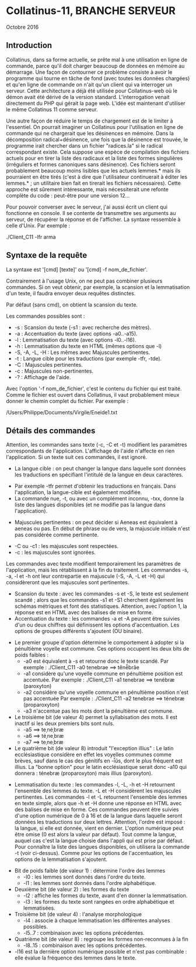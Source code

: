 # Collatinus-11, BRANCHE SERVEUR

Octobre 2016

## Introduction

Collatinus, dans sa forme actuelle, se prête mal à une utilisation en ligne de commande,
parce qu'il doit charger beaucoup de données en mémoire au démarrage.
Une façon de contourner ce problème consiste à avoir le programme qui tourne
en tâche de fond (avec toutes les données chargées) et qu'en ligne de commande
on n'ait qu'un client qui va interroger un serveur. Cette architecture a déjà été
utilisée pour Collatinus-web où le démon avait été dérivé de la version standard.
L'interrogation venait directement du PHP qui gérait la page web.
L'idée est maintenant d'utiliser le même Collatinus 11 comme serveur.

Une autre façon de réduire le temps de chargement est de le limiter à l'essentiel.
On pourrait imaginer un Collatinus pour l'utilisation en ligne de commande
qui ne chargerait que les désinences en mémoire. Dans la décomposition radical+désinence,
une fois que la désinence est trouvée, le programme irait chercher dans un fichier
"radices.la" si le radical correspondant existe. Cela suppose une espèce de compilation
des fichiers actuels pour en tirer la liste des radicaux et la liste des formes 
singulières (irréguliers et formes canoniques sans désinence). Ces fichiers
seront probablement beaucoup moins lisibles que les actuels lemmes.*
mais ils pourraient en être tirés (c'est à dire que l'utilisateur continuerait
à éditer les lemmes.* ; un utilitaire bien fait en tirerait les fichiers nécessaires).
Cette approche est sûrement intéressante, mais nécessiterait une refonte
complète du code : peut-être pour une version 12…

Pour pouvoir converser avec le serveur, j'ai aussi écrit un client qui 
fonctionne en console. Il se contente de transmettre ses arguments
au serveur, de récupérer la réponse et de l'afficher.
La syntaxe ressemble à celle d'Unix. Par exemple :

./Client_C11 -lfr arma

## Syntaxe de la requête

La syntaxe est '[cmd] [texte]' ou '[cmd] -f nom_de_fichier'. 

Contrairement à l'usage Unix, on ne peut pas combiner plusieurs commandes.
Si on veut obtenir, par exemple, la scansion et la lemmatisation d'un texte,
il faudra envoyer deux requêtes distinctes.

Par défaut (sans cmd), on obtient la scansion du texte.

Les commandes possibles sont : 
- -s : Scansion du texte (-s1 : avec recherche des mètres).
- -a : Accentuation du texte (avec options -a0..-a15).
- -l : Lemmatisation du texte (avec options -l0..-l16).
- -h : Lemmatisation du texte en HTML (mêmes options que -l)
- -S, -A, -L, -H : Les mêmes avec Majuscules pertinentes.
- -t : Langue cible pour les traductions (par exemple -tfr, -tde).
- -C : Majuscules pertinentes.
- -c : Majuscules non-pertinentes.
- -? : Affichage de l'aide.

Avec l'option '-f nom_de_fichier', c'est le contenu du fichier qui est traité.
Comme le fichier est ouvert dans Collatinus, il vaut probablement mieux
donner le chemin complet du fichier. Par exemple :

/Users/Philippe/Documents/Virgile/Eneide1.txt

## Détails des commandes

Attention, les commandes sans texte (-c, -C et -t) modifient les paramètres
correspondants de l'application. L'affichage de l'aide n'affecte en rien l'application.
Si un texte suit ces commandes, il est ignoré.
- La langue cible : on peut changer la langue dans laquelle sont données les traductions
en spécifiant l'intitulé de la langue en deux caractères.
 * Par exemple -tfr permet d'obtenir les traductions en français.
Dans l'application, la langue-cible est également modifiée.
 * La commande nue, -t, ou avec un complément inconnu, -txx, donne la liste
des langues disponibles (et ne modifie pas la langue dans l'application).
- Majuscules pertinentes : on peut décider si Aeneas est équivalent à aeneas ou pas.
En début de phrase ou de vers, la majuscule initiale n'est pas considérée
comme pertinente.
 * -C ou -c1 : les majuscules sont respectées.
 * -c : les majuscules sont ignorées.

Les commandes avec texte modifient temporairement les paramètres de l'application,
mais les rétablissent à la fin du traitement.
Les commandes -s, -a, -l et -h ont leur contrepartie en majuscule (-S, -A, -L et -H) 
qui considèreront que les majuscules sont pertinentes.
- Scansion du texte : avec les commandes -s et -S, le texte est seulement scandé ; 
alors que les commandes -s1 et -S1 cherchent également les schémas métriques 
et font des statistiques. 
Attention, avec l'option 1, la réponse est en HTML avec des balises de mise en forme.
- Accentuation du texte : les commandes -a et -A peuvent être suivies d'un ou deux 
chiffres qui définissent les options d'accentuation. 
Les options de groupes différents s'ajoutent (OU binaire).
 * Le premier groupe d'option détermine le comportement à adopter si la pénultième
voyelle est commune. Ces options occupent les deux bits de poids faibles :
     * -a0 est équivalent à -s et retourne donc le texte scandé. 
Par exemple : ./Client_C11 -a0 tenebrae ==> tĕnē̆brāe
     * -a1 considère qu'une voyelle commune en pénultième position est accentuée.
Par exemple : ./Client_C11 -a1 tenebrae ==> tenébræ (paroxyton)
     * -a2 considère qu'une voyelle commune en pénultième position n'est pas accentuée
Par exemple : ./Client_C11 -a2 tenebrae ==> ténebræ (proparoxyton)
     * -a3 n'accentue pas les mots dont la pénultième est commune.
 * Le troisième bit (de valeur 4) permet la syllabisation des mots. 
Il est inactif si les deux premiers bits sont nuls.
     * -a5 ==> teˌnéˌbræ
     * -a6 ==> téˌneˌbræ
     * -a7 ==> teˌneˌbræ
 * Le quatrième bit (de valeur 8) introduit "l'exception illius" :
Le latin ecclésiastique considère en effet les voyelles communes comme brèves, 
sauf dans le cas des génitifs en -ī̆ŭs, dont le plus fréquent est illius. 
La "bonne option" pour le latin ecclésiastique serait donc -a10 qui donnera :
ténebræ (proparoxyton) mais illíus (paroxyton).
- Lemmatisation du texte : les commandes -l, -L, -h et -H retournent l'ensemble des 
lemmes du texte. -L et -H considèrent les majuscules pertinentes. 
Les commandes -l et -L retournent l'ensemble des lemmes en texte simple,
alors que -h et -H donne une réponse en HTML avec des balises de mise en forme.
Ces commandes peuvent être suivies d'une option numérique de 0 à 16 et 
de la langue dans laquelle seront données les traductions sur deux lettres.
Attention, l'ordre est imposé : la langue, si elle est donnée, vient en dernier.
L'option numérique peut être omise (0 est alors la valeur par défaut).
Tout comme la langue, auquel cas c'est la langue choisie dans l'appli qui
est prise par défaut. Pour connaître la liste des langues disponibles,
on utilisera la commande -t (voir ci-dessus).
Comme pour les options de l'accentuation, les options de la lemmatisation s'ajoutent.
 * Bit de poids faible (de valeur 1) : détermine l'ordre des lemmes
     * -l0 : les lemmes sont donnés dans l'ordre du texte.
     * -l1 : les lemmes sont donnés dans l'ordre alphabétique.
 * Deuxième bit (de valeur 2) : les formes du texte
     * -l2 : affiche les formes du texte, avant d'en donner la lemmatisation.
     * -l3 : les formes du texte sont rangées en ordre alphabétique et lemmatisées.
 * Troisième bit (de valeur 4) : l'analyse morphologique
     * -l4 : associe à chaque lemmatisation les différentes analyses possibles.
     * -l5..7 : combinaison avec les options précédentes.
 * Quatrième bit (de valeur 8) : regroupe les formes non-reconnues à la fin
     * -l8..15 : combinaison avec les options précédentes.
 * -l16 est la dernière option numérique possible et n'est pas combinable : 
elle évalue la fréquence des lemmes dans le texte.


